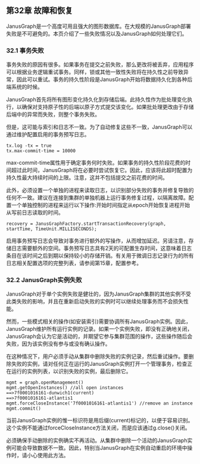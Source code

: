 第32章 故障和恢复
---
JanusGraph是一个高度可用且强大的图形数据库。在大规模的JanusGraph部署失败是不可避免的。本页介绍了一些失败情况以及JanusGraph如何处理它们。

### 32.1 事务失败
事务失败的原因有很多。如果事务在提交之前失败，那么更改将被丢弃，应用程序可以根据业务逻辑重试事务。同样，锁或其他一致性失败将在持久性之前导致异常，因此可以重试。事务的持久性阶段是JanusGraph开始将数据持久化到各种后端系统的时候。

JanusGraph首先将所有图形变化持久化到存储后端。此持久性作为批处理变化执行，以确保对支持原子性的后端以原子方式提交该变化。如果批处理更改由于存储后端中的异常而失败，则整个事务失败。

但是，这可能与索引和日志不一致。为了自动修复这些不一致，JanusGraph可以通过维护配置启用的事务预写日志。
```
tx.log -tx = true
tx.max-commit-time = 10000
```
max-commit-time属性用于确定事务何时失败。如果事务的持久性阶段花费的时间超过此时间，JanusGraph将在必要时尝试恢复它。因此，应该将此超时配置为持久性最大持续时间的上限。注意，这并不包括提交之前花费的时间。

此外，必须设置一个单独的进程来读取日志，以识别部分失败的事务并修复导致的任何不一致。建议在连接到集群的单独机器上运行事务修复过程，以隔离故障。配置一个单独控制的进程来运行以下操作:开始时间指定从epoch开始恢复进程开始从写前日志读取的时间。
```
recovery = JanusGraphFactory.startTransactionRecovery(graph, startTime, TimeUnit.MILLISECONDS);
```
启用事务预写日志会导致对事务进行额外的写操作，从而增加延迟。另请注意，存储日志需要额外的空间。事务预写日志具有2天的可配置生存时间，这意味着日志条目在该时间之后到期以保持较小的存储开销。有关用于微调日志记录行为的所有日志相关配置选项的完整列表，请参阅第15章，配置参考。
### 32.2 JanusGraph实例失败

JanusGraph对于单个实例失败是健壮的，因为JanusGraph集群的其他实例不受此类失败的影响，并且在重新启动失败的实例时可以继续处理事务而不会损失性能。

然而，一些模式相关的操作(如安装索引)需要协调所有JanusGraph实例。因此，JanusGraph维护所有运行实例的记录。如果一个实例失败，即没有正确地关闭，JanusGraph会认为它是活动的，并期望它参与集群范围的操作，这些操作随后会失败，因为该实例没有参与或没有确认操作。

在这种情况下，用户必须手动从集群中删除失败的实例记录，然后重试操作。要删除失败的实例，请对任何正在运行的JanusGraph实例打开一个管理事务，检查正在运行的实例列表，以识别失败的实例，最后删除它。

```
mgmt = graph.openManagement()
mgmt.getOpenInstances() //all open instances
==>7f0001016161-dunwich1(current)
==>7f0001016161-atlantis1
mgmt.forceCloseInstance('7f0001016161-atlantis1') //remove an instance
mgmt.commit()
```
当前JanusGraph实例的惟一标识符是用后缀(current)标记的，以便于容易识别。这个实例不能通过forceCloseInstance方法关闭，而是应该通过g.close()关闭。

必须确保手动删除的实例确实不再活动。从集群中删除一个活动的JanusGraph实例可能会导致数据不一致。因此，特别当JanusGraph在实例自动重启的环境中操作时，请小心使用此方法。
